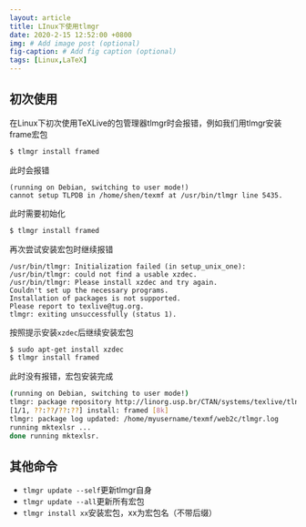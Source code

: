 ```yaml
---
layout: article
title: LInux下使用tlmgr
date: 2020-2-15 12:52:00 +0800
img: # Add image post (optional)
fig-caption: # Add fig caption (optional)
tags: [Linux,LaTeX]
---
```


## 初次使用

在Linux下初次使用TeXLive的包管理器tlmgr时会报错，例如我们用tlmgr安装frame宏包

```bash
$ tlmgr install framed
```

此时会报错

```
(running on Debian, switching to user mode!)
cannot setup TLPDB in /home/shen/texmf at /usr/bin/tlmgr line 5435.
```

此时需要初始化

```bash
$ tlmgr install framed
```

再次尝试安装宏包时继续报错

```
/usr/bin/tlmgr: Initialization failed (in setup_unix_one):
/usr/bin/tlmgr: could not find a usable xzdec.
/usr/bin/tlmgr: Please install xzdec and try again.
Couldn't set up the necessary programs.
Installation of packages is not supported.
Please report to texlive@tug.org.
tlmgr: exiting unsuccessfully (status 1).
```

按照提示安装`xzdec`后继续安装宏包

```bash
$ sudo apt-get install xzdec
$ tlmgr install framed
```

此时没有报错，宏包安装完成

```bash
(running on Debian, switching to user mode!)
tlmgr: package repository http://linorg.usp.br/CTAN/systems/texlive/tlnet
[1/1, ??:??/??:??] install: framed [8k]
tlmgr: package log updated: /home/myusername/texmf/web2c/tlmgr.log
running mktexlsr ...
done running mktexlsr.
```

## 其他命令

* `tlmgr update --self`更新tlmgr自身
* `tlmgr update --all`更新所有宏包
* `tlmgr install xx`安装宏包，xx为宏包名（不带后缀）